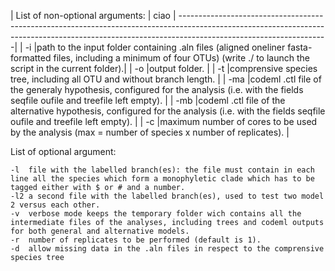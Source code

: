| List of non-optional arguments: | ciao																				 |
-------------------------------------------------------------------------------------------------------------------------------------------------------------------------------------------------|
|	-i	|path to the input folder containing .aln files (aligned oneliner fasta-formatted files, including a minimum of four OTUs) (write ./ to launch the script in the current folder).|
|	-o	|output folder.																					 |
|	-t	|comprensive species tree, including all OTU and without branch length.														 |
|	-ma	|codeml .ctl file of the generaly hypothesis, configured for the analysis (i.e. with the fields seqfile oufile and treefile left empty).					 |
|	-mb	|codeml .ctl file of the alternative hypothesis, configured for the analysis (i.e. with the fields seqfile oufile and treefile left empty).					 |
|	-c	|maximum number of cores to be used by the analysis (max = number of species x number of replicates).										 |

List of optional argument:

	-l	file with the labelled branch(es): the file must contain in each line all the species which form a monophyletic clade which has to be tagged either with $ or # and a number.
	-l2	a second file with the labelled branch(es), used to test two model 2 versus each other.
	-v	verbose mode keeps the temporary folder wich contains all the intermediate files of the analyses, including trees and codeml outputs for both general and alternative models.
	-r	number of replicates to be performed (default is 1).
	-d	allow missing data in the .aln files in respect to the comprensive species tree

